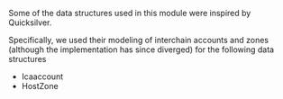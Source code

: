 Some of the data structures used in this module were inspired by Quicksilver.

Specifically, we used their modeling of interchain accounts and zones (although
the implementation has since diverged) for the following data structures

*   Icaaccount
*   HostZone
